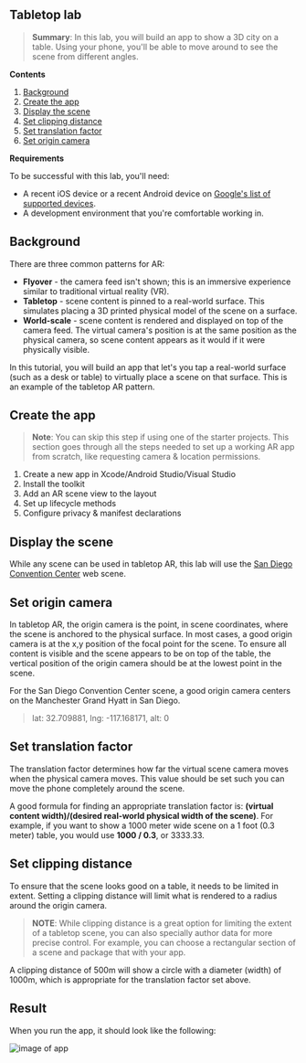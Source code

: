 ## Tabletop lab

> **Summary**: In this lab, you will build an app to show a 3D city on a table. Using your phone, you'll be able to move around to see the scene from different angles.

**Contents**

1. [Background](#background)
2. [Create the app](#create-the-app)
3. [Display the scene](#display-the-scene)
4. [Set clipping distance](#set-clipping-distance)
5. [Set translation factor](#set-translation-factor)
6. [Set origin camera](#set-origin-camera)

**Requirements**

To be successful with this lab, you'll need:

* A recent iOS device or a recent Android device on [Google's list of supported devices](https://developers.google.com/ar/discover/supported-devices).
* A development environment that you're comfortable working in.

## Background

There are three common patterns for AR:

* **Flyover** - the camera feed isn't shown; this is an immersive experience similar to traditional virtual reality (VR).
* **Tabletop** - scene content is pinned to a real-world surface. This simulates placing a 3D printed physical model of the scene on a surface.
* **World-scale** - scene content is rendered and displayed on top of the camera feed. The virtual camera's position is at the same position as the physical camera, so scene content appears as it would if it were physically visible.

In this tutorial, you will build an app that let's you tap a real-world surface (such as a desk or table) to virtually place a scene on that surface. This is an example of the tabletop AR pattern.

## Create the app

> **Note**: You can skip this step if using one of the starter projects. This section goes through all the steps needed to set up a working AR app from scratch, like requesting camera & location permissions. 

1. Create a new app in Xcode/Android Studio/Visual Studio
2. Install the toolkit
3. Add an AR scene view to the layout
4. Set up lifecycle methods
5. Configure privacy & manifest declarations

## Display the scene

While any scene can be used in tabletop AR, this lab will use the [San Diego Convention Center](https://www.arcgis.com/home/item.html?id=6bf6d9f17bdd4d33837e25e1cae4e9c9) web scene.

## Set origin camera

In tabletop AR, the origin camera is the point, in scene coordinates, where the scene is anchored to the physical surface. In most cases, a good origin camera is at the x,y position of the focal point for the scene. To ensure all content is visible and the scene appears to be on top of the table, the vertical position of the origin camera should be at the lowest point in the scene.

For the San Diego Convention Center scene, a good origin camera centers on the Manchester Grand Hyatt in San Diego.

> lat: 32.709881, lng: -117.168171, alt: 0

## Set translation factor

The translation factor determines how far the virtual scene camera moves when the physical camera moves. This value should be set such you can move the phone completely around the scene.

A good formula for finding an appropriate translation factor is: **(virtual content width)/(desired real-world physical width of the scene)**. For example, if you want to show a 1000 meter wide scene on a 1 foot (0.3 meter) table, you would use **1000 / 0.3**, or 3333.33.

## Set clipping distance

To ensure that the scene looks good on a table, it needs to be limited in extent. Setting a clipping distance will limit what is rendered to a radius around the origin camera.

> **NOTE**: While clipping distance is a great option for limiting the extent of a tabletop scene, you can also specially author data for more precise control. For example, you can choose a rectangular section of a scene and package that with your app.

A clipping distance of 500m will show a circle with a diameter (width) of 1000m, which is appropriate for the translation factor set above.

## Result

When you run the app, it should look like the following:

![image of app]()